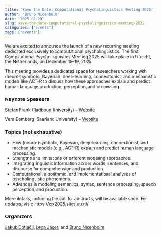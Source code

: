 ```yaml
---
title: 'Save the Date: Computational Psycholinguistics Meeting 2025'
author: 'Bruno Nicenboim'
date: '2025-01-29'
slug: save-the-date-computational-psycholinguistics-meeting-2025
categories: ["events"]
tags: ["events"]
---
```


We are excited to announce the launch of a new recurring meeting dedicated exclusively to computational psycholinguistics. The first Computational Psycholinguistics Meeting 2025 will take place in Utrecht, the Netherlands, on December 18–19, 2025.

This meeting provides a dedicated space for researchers working with (neuro-)symbolic, Bayesian, deep-learning, connectionist, and mechanistic models like ACT-R to discuss how these approaches explain and predict human language production, perception, and processing.

### Keynote Speakers

Stefan Frank (Radboud University) – [Website](http://stefanfrank.info/)

Vera Demberg (Saarland University) – [Website](https://www.uni-saarland.de/lehrstuhl/demberg/members/verademberg.html)

### Topics (not exhaustive)

- How (neuro-)symbolic, Bayesian, deep-learning, connectionist, and  mechanistic models (e.g., ACT-R) explain and predict human language processing.
- Strengths and limitations of different modeling approaches.
- Integrating linguistic information across words, sentences, and discourse for comprehension and production.
- Computational, algorithmic, and implementational analyses of psycholinguistic phenomena.
- Advances in modeling semantics, syntax, sentence processing, speech perception, and production.
 
More details, including the call for abstracts, will be available soon. For updates, visit: https://cpl2025.sites.uu.nl/

### Organizers

[Jakub Dotlačil](https://www.jakubdotlacil.com/), [Lena Jäger](https://www.cl.uzh.ch/en/research-groups/digital-linguistics/people/group-leader/jaeger.html), and [Bruno Nicenboim](https://www.bruno.nicenboim.me/)
